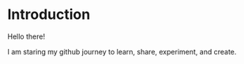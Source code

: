 # Introduction

Hello there!

I am staring my github journey to learn, share, experiment, and create. 

